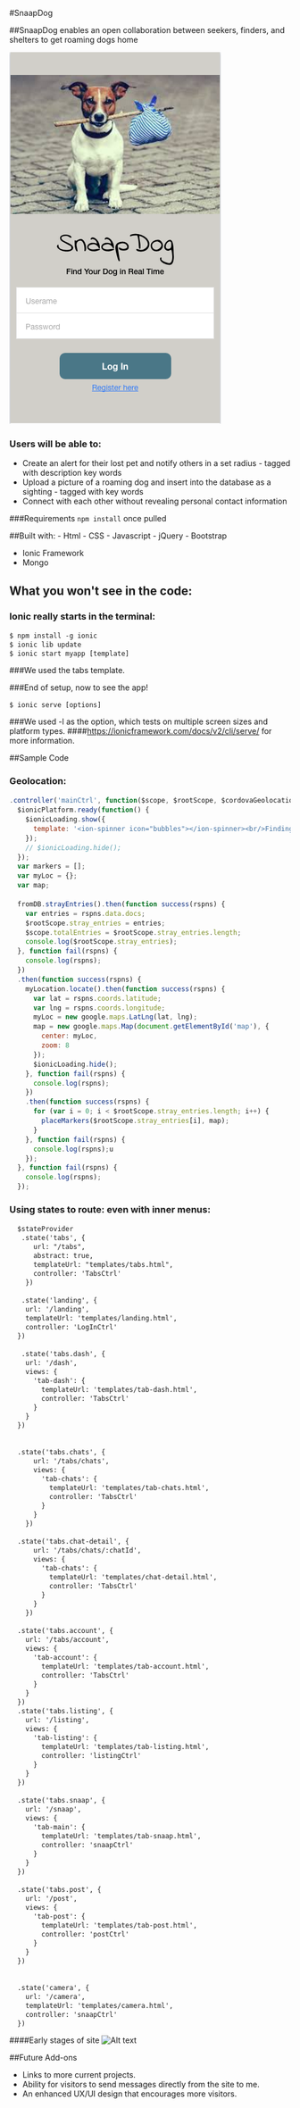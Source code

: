 #SnaapDog 

##SnaapDog enables an open collaboration between seekers, finders, and shelters to get roaming dogs home

![landing view](front-end/SnaapDogApp/www/img/landing.png "Landing Page")


### Users will be able to:
* Create an alert for their lost pet and notify others in a set radius - tagged with description key words
* Upload a picture of a roaming dog and insert into the database as a sighting - tagged with key words
* Connect with each other without revealing personal contact information

<!-- Visit here: [Portfolio](http://) -->

###Requirements `npm install` once pulled


##Built with:
	- Html
	- CSS
	- Javascript
	- jQuery 
	- Bootstrap
  - Ionic Framework
  - Mongo

## What you won't see in the code:
### Ionic really starts in the terminal:
```
$ npm install -g ionic
$ ionic lib update
$ ionic start myapp [template]
```
###We used the tabs template.

###End of setup, now to see the app!
```
$ ionic serve [options] 
```           
###We used -l as the option, which tests on multiple screen sizes and platform types.
####https://ionicframework.com/docs/v2/cli/serve/  for more information.


##Sample Code
### Geolocation:

```javascript
.controller('mainCtrl', function($scope, $rootScope, $cordovaGeolocation, $ionicLoading, $ionicPlatform, fromDB, myLocation) {
  $ionicPlatform.ready(function() {
    $ionicLoading.show({
      template: '<ion-spinner icon="bubbles"></ion-spinner><br/>Finding your location'
    });
    // $ionicLoading.hide();
  });
  var markers = [];
  var myLoc = {};
  var map; 

  fromDB.strayEntries().then(function success(rspns) {
    var entries = rspns.data.docs;
    $rootScope.stray_entries = entries;
    $scope.totalEntries = $rootScope.stray_entries.length;
    console.log($rootScope.stray_entries);
  }, function fail(rspns) {
    console.log(rspns);
  })
  .then(function success(rspns) {
    myLocation.locate().then(function success(rspns) {
      var lat = rspns.coords.latitude;
      var lng = rspns.coords.longitude;
      myLoc = new google.maps.LatLng(lat, lng);
      map = new google.maps.Map(document.getElementById('map'), {
        center: myLoc,
        zoom: 8
      });
      $ionicLoading.hide();
    }, function fail(rspns) {
      console.log(rspns);
    })
    .then(function success(rspns) {
      for (var i = 0; i < $rootScope.stray_entries.length; i++) {
        placeMarkers($rootScope.stray_entries[i], map);
      }
    }, function fail(rspns) {
      console.log(rspns);u
    });
  }, function fail(rspns) {
    console.log(rspns);
  });
```
### Using states to route: even with inner menus:
```
  $stateProvider
   .state('tabs', {
      url: "/tabs",
      abstract: true,
      templateUrl: "templates/tabs.html",
      controller: 'TabsCtrl'
    })

   .state('landing', {
    url: '/landing',
    templateUrl: 'templates/landing.html',
    controller: 'LogInCtrl'
  })

   .state('tabs.dash', {
    url: '/dash',
    views: {
      'tab-dash': {
        templateUrl: 'templates/tab-dash.html',
        controller: 'TabsCtrl'
      }
    }
  })


  .state('tabs.chats', {
      url: '/tabs/chats',
      views: {
        'tab-chats': {
          templateUrl: 'templates/tab-chats.html',
          controller: 'TabsCtrl'
        }
      }
    })

  .state('tabs.chat-detail', {
      url: '/tabs/chats/:chatId',
      views: {
        'tab-chats': {
          templateUrl: 'templates/chat-detail.html',
          controller: 'TabsCtrl'
        }
      }
    })

  .state('tabs.account', {
    url: '/tabs/account',
    views: {
      'tab-account': {
        templateUrl: 'templates/tab-account.html',
        controller: 'TabsCtrl'
      }
    }
  })
  .state('tabs.listing', {
    url: '/listing',
    views: {
      'tab-listing': {
        templateUrl: 'templates/tab-listing.html',
        controller: 'listingCtrl'
      }
    }
  })

  .state('tabs.snaap', {
    url: '/snaap',
    views: {
      'tab-main': {
        templateUrl: 'templates/tab-snaap.html',
        controller: 'snaapCtrl'
      }
    }
  })

  .state('tabs.post', {
    url: '/post',
    views: {
      'tab-post': {
        templateUrl: 'templates/tab-post.html',
        controller: 'postCtrl'
      }
    }
  })
  

  .state('camera', {
    url: '/camera',
    templateUrl: 'templates/camera.html',
    controller: 'snaapCtrl'
  })

```

####Early stages of site
![Alt text](img/ScreenShot1.png "Early stages of site")

<!-- add a video of interaction with the site -->

##Future Add-ons
- Links to more current projects.
- Ability for visitors to send messages directly from the site to me.
- An enhanced UX/UI design that encourages more visitors.


